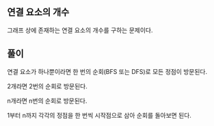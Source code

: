 ## 연결 요소의 개수

그래프 상에 존재하는 연결 요소의 개수를 구하는 문제이다.

## 풀이

연결 요소가 하나뿐이라면 한 번의 순회(BFS 또는 DFS)로 모든 정점이 방문된다.

2개라면 2번의 순회로 방문된다.

n개라면 n번의 순회로 방문된다.

1부터 n까지 각각의 정점을 한 번씩 시작점으로 삼아 순회를 돌아보면 된다.